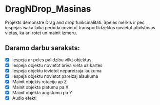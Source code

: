 # DragNDrop_Masinas
Projekts demonstre Drag and drop funkcinalitati. Speles merkis ir pec iespejas isaka laika perioda novietot transportlidzeklus novietot atbilstosas vietas, ka ari rotet un mainit izmeru.

## Daramo darbu saraksts:

- [x] Iespeja ar peles palidzibu vilkt objektus 
- [x] Iespeja objektu novietot briva vieta uz kartes
- [x] Iespeja objektu ievietot nepareizaja laukuma
- [x] Iespeja objektu novietot pareizaj alaukuma
- [x] Mainit objekts rotaciju ap Z
- [x] Mainit objekta platumu pa X
- [x] Mainit objekta augstumu pa Y
- [x] Audio efekti
